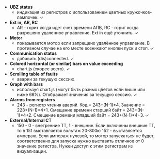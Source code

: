 * **UBZ status**
	- индикация из регистров с использованием цветных кружочков-лампочек. ✓
* **Ext in, AR, RC**
	- AR - горит когда идет счет времени АПВ, RC - горит когда разрешено удаленное управление. Ext in ещё уточнить. ✓
* **Motor**
	- показывается мотор если запрещено удалённое управление. В противном случае на его месте возникают кнопки пуск и стоп. ✓
* **Communication status**
	- добавить (dis)connected. ✓
* **Colored horizontal (or similar) bars on value exceeding**
	- chart.js (скорее всего). ✓
* **Scrolling table of faults**
	- аварии за текущую сессию.
* **Graph with bars**
	- используя chart.js (могут быть разных цветов если выше или ниже 66%). Отображает значения за текущую сессию. ✓
* **Alarms from registers**
	- 243 - регистр чтения аварий. Код = 243+(N-1)*4. Значение = 223+(N-1)*4+1. Смещение времени старший байт = 243+(N-1)*4+2. Смещение времени младший байт = 243+(N-1)*4+3. ✓
* **External/Internal СT**
	- 150 - 0 - внетренние ТТ, 1 - внешние. Если включены внешние ТТ, то в 151 выставляется вольтаж 20-800ю 152 - выставляется ампераж. Если ампераж нулевой, то мотор запускаться не будет, соответственно для запуска нужно выставить отличное от 0 значение регистра. Нужен доступ к этим регистрам из визуализации.
